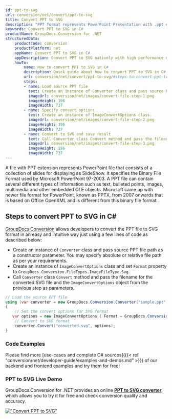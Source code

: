 ```yaml
---
id: ppt-to-svg
url: conversion/net/convert/ppt-to-svg
title: Convert PPT to SVG
description: "PPT format represents PowerPoint Presentation with .ppt extension. Learn how to convert PPT to SVG file programmatically in C# language using GroupDocs.Conversion for .NET library."
keywords: Convert PPT to SVG in C#
productName: GroupDocs.Conversion for .NET
structuredData:
    productCode: conversion
    productPlatform: net
    appName: Convert PPT to SVG in C#
    appDescription: Convert PPT to SVG natively with high performance using C# language and server side GroupDocs.Conversion for .NET APIs, without the use of any software like Microsoft or Open Office.
    howTo:
        name: How to convert PPT to SVG in C# 
        description: Quick guide about how to convert PPT to SVG in C# with high performance and accuracy.
        url: conversion/net/convert/ppt-to-svg/#steps-to-convert-ppt-to-svg-in-c
        steps:
        - name: Load source PPT file 
          text: Create an instance of Converter class and pass source PPT file path as a constructor parameter. You may specify absolute or relative file path as per your requirements. 
          imageUrl: conversion/net/images/convert-file-step-1.png
          imageHeight: 196
          imageWidth: 737
        - name: Specify convert options 
          text: Create an instance of ImageConvertOptions class.
          imageUrl: conversion/net/images/convert-file-step-2.png
          imageHeight: 196
          imageWidth: 737
        - name: Convert to SVG and save result 
          text: Call Converter class Convert method and pass the filename for the converted HTML file and the ImageConvertOptions object from the previous step as parameters.
          imageUrl: conversion/net/images/convert-file-step-3.png
          imageHeight: 196
          imageWidth: 737
---
```


A file with PPT extension represents PowerPoint file that consists of a collection of slides for displaying as SlideShow. It specifies the Binary File Format used by Microsoft PowerPoint 97-2003. A PPT file can contain several different types of information such as text, bulleted points, images, multimedia and other embedded OLE objects. Microsoft came up with newer file format for PowerPoint, known as PPTX, from 2007 onwards that is based on Office OpenXML and is different from this binary file format.

## Steps to convert PPT to SVG in C#

[GroupDocs.Conversion](https://products.groupdocs.com/conversion/net) allows developers to convert the PPT file to SVG format in an easy and intuitive way just using a few lines of code as described below:

* Create an instance of `Converter` class and pass source PPT file path as a constructor parameter. You may specify absolute or relative file path as per your requirements. 
* Create an instance of `ImageConvertOptions` class and set `Format` property to `GroupDocs.Conversion.FileTypes.ImageFileType.Svg`.
* Call `Converter` class `Convert` method and pass the filename for the converted SVG file and the `ImageConvertOptions` object from the previous step as parameters.

```csharp
// Load the source PPT file
using (var converter = new GroupDocs.Conversion.Converter("sample.ppt"))
{
    // Set the convert options for SVG format
   var options = new ImageConvertOptions { Format = GroupDocs.Conversion.FileTypes.ImageFileType.Svg };
    // Convert to SVG format
    converter.Convert("converted.svg", options);
}
```

### Code Examples

Please find more [use-cases and complete C# sources]({{< ref "conversion/net/developer-guide/examples-and-demos.md" >}}) of our backend and frontend examples and try them for free!

### PPT to SVG Live Demo

GroupDocs.Conversion for .NET provides an online [**PPT to SVG converter**](https://products.groupdocs.app/conversion/ppt-to-svg), which allows you to try it for free and check conversion quality and accuracy.

[!["Convert PPT to SVG"](conversion/net/images/convert-to-svg/convert-ppt-to-svg.png)](https://products.groupdocs.app/conversion/ppt-to-svg)